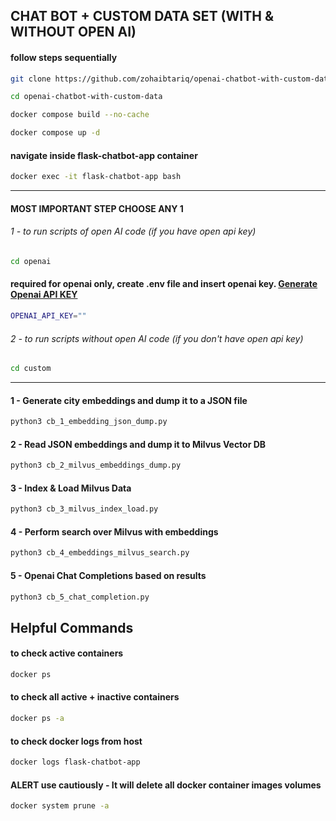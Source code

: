 
## CHAT BOT + CUSTOM DATA SET  (WITH & WITHOUT OPEN AI)

#### follow steps sequentially

```bash
git clone https://github.com/zohaibtariq/openai-chatbot-with-custom-data.git
```

```bash
cd openai-chatbot-with-custom-data
```

```bash
docker compose build --no-cache
```

```bash
docker compose up -d
```

#### navigate inside flask-chatbot-app container

```bash
docker exec -it flask-chatbot-app bash
```

---

#### MOST IMPORTANT STEP CHOOSE ANY 1

###### 1 - to run scripts of open AI code (if you have open api key)
```bash
cd openai
````

#### required for openai only, create .env file and insert openai key.  [Generate Openai API KEY](https://platform.openai.com/api-keys) 

```bash
OPENAI_API_KEY=""
```

###### 2 - to run scripts without open AI code (if you don't have open api key)
```bash
cd custom
````

---

#### 1 - Generate city embeddings and dump it to a JSON file

```bash
python3 cb_1_embedding_json_dump.py
```

#### 2 - Read JSON embeddings and dump it to Milvus Vector DB

```bash
python3 cb_2_milvus_embeddings_dump.py
```

#### 3 - Index & Load Milvus Data

```bash
python3 cb_3_milvus_index_load.py
```

#### 4 - Perform search over Milvus with embeddings

```bash
python3 cb_4_embeddings_milvus_search.py
```

#### 5 - Openai Chat Completions based on results

```bash
python3 cb_5_chat_completion.py
```


## Helpful Commands

#### to check active containers
```bash
docker ps
```

#### to check all active + inactive containers
```bash
docker ps -a
```

#### to check docker logs from host

```bash
docker logs flask-chatbot-app
```

#### ALERT use cautiously - It will delete all docker container images volumes
```bash
docker system prune -a
```